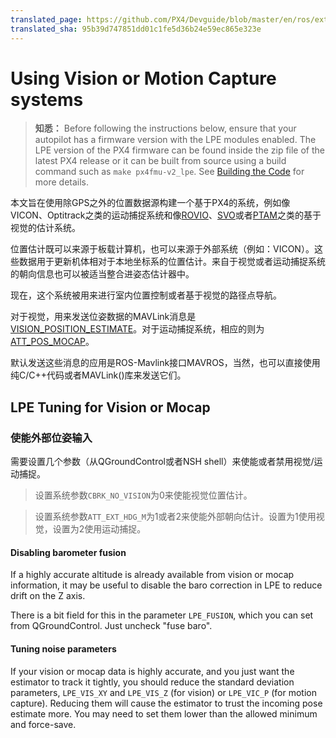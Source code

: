 ```yaml
---
translated_page: https://github.com/PX4/Devguide/blob/master/en/ros/external_position_estimation.md
translated_sha: 95b39d747851dd01c1fe5d36b24e59ec865e323e
---
```


# Using Vision or Motion Capture systems

> **知悉：** Before following the instructions below, ensure that your autopilot has a firmware version with the LPE modules enabled. The LPE version of the PX4 firmware can be found inside the zip file of the latest PX4 release or it can be built from source using a build command such as `make px4fmu-v2_lpe`. See [Building the Code](../setup/building_px4.md) for more details.

本文旨在使用除GPS之外的位置数据源构建一个基于PX4的系统，例如像VICON、Optitrack之类的运动捕捉系统和像[ROVIO](https://github.com/ethz-asl/rovio)、[SVO](https://github.com/uzh-rpg/rpg_svo)或者[PTAM](https://github.com/ethz-asl/ethzasl_ptam)之类的基于视觉的估计系统。

位置估计既可以来源于板载计算机，也可以来源于外部系统（例如：VICON）。这些数据用于更新机体相对于本地坐标系的位置估计。来自于视觉或者运动捕捉系统的朝向信息也可以被适当整合进姿态估计器中。

现在，这个系统被用来进行室内位置控制或者基于视觉的路径点导航。

对于视觉，用来发送位姿数据的MAVLink消息是[VISION_POSITION_ESTIMATE](http://mavlink.org/messages/common#VISION_POSITION_ESTIMATE)。对于运动捕捉系统，相应的则为[ATT_POS_MOCAP](http://mavlink.org/messages/common#ATT_POS_MOCAP)。

默认发送这些消息的应用是ROS-Mavlink接口MAVROS，当然，也可以直接使用纯C/C++代码或者MAVLink()库来发送它们。

## LPE Tuning for Vision or Mocap

### 使能外部位姿输入

需要设置几个参数（从QGroundControl或者NSH shell）来使能或者禁用视觉/运动捕捉。


> 设置系统参数```CBRK_NO_VISION```为0来使能视觉位置估计。 

> 设置系统参数```ATT_EXT_HDG_M```为1或者2来使能外部朝向估计。设置为1使用视觉，设置为2使用运动捕捉。

#### Disabling barometer fusion
If a highly accurate altitude is already available from vision or mocap information, it may be useful to disable the baro correction in LPE to reduce drift on the Z axis.

There is a bit field for this in the parameter `LPE_FUSION`, which you can set from QGroundControl. Just uncheck "fuse baro".

#### Tuning noise parameters

If your vision or mocap data is highly accurate, and you just want the estimator to track it tightly, you should reduce the standard deviation parameters, `LPE_VIS_XY` and `LPE_VIS_Z` (for vision) or `LPE_VIC_P` (for motion capture). Reducing them will cause the estimator to trust the incoming pose estimate more. You may need to set them lower than the allowed minimum and force-save.